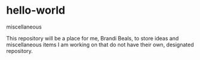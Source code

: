 # hello-world
miscellaneous

This repository will be a place for me, Brandi Beals, to store ideas and miscellaneous items I am working on that do not have their own, designated repository.
